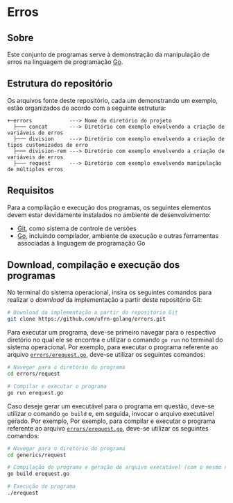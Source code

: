 # Erros

## Sobre

Este conjunto de programas serve à demonstração da manipulação de erros na linguagem de programação [Go](https://go.dev).

## Estrutura do repositório

Os arquivos fonte deste repositório, cada um demonstrando um exemplo, estão organizados de acordo com a seguinte estrutura:

```
+─errors            ---> Nome do diretório do projeto
  ├─── concat       ---> Diretório com exemplo envolvendo a criação de variáveis de erros
  ├─── division     ---> Diretório com exemplo envolvendo a criação de tipos customizados de erro
  ├─── division-rem ---> Diretório com exemplo envolvendo a criação de variáveis de erros
  ├─── request      ---> Diretório com exemplo envolvendo manipulação de múltiplos erros
```

## Requisitos

Para a compilação e execução dos programas, os seguintes elementos devem estar devidamente instalados no ambiente de desenvolvimento:

- [Git](https://git-scm.com), como sistema de controle de versões
- [Go](https://go.dev), incluindo compilador, ambiente de execução e outras ferramentas associadas à linguagem de programação Go

## Download, compilação e execução dos programas

No terminal do sistema operacional, insira os seguintes comandos para realizar o *download* da implementação a partir deste repositório Git:

```bash
# Download da implementação a partir do repositório Git
git clone https://github.com/ufrn-golang/errors.git
```

Para executar um programa, deve-se primeiro navegar para o respectivo diretório no qual ele se encontra e utilizar o comando `go run` no terminal do sistema operacional. Por exemplo, para executar o programa referente ao arquivo [`errors/erequest.go`](https://github.com/ufrn-golang/errors/blob/master/request/erequest.go), deve-se utilizar os seguintes comandos:

```bash
# Navegar para o diretório do programa
cd errors/request

# Compilar e executar o programa
go run erequest.go
```

Caso deseje gerar um executável para o programa em questão, deve-se utilizar o comando `go build` e, em seguida, invocar o arquivo executável gerado. Por exemplo, Por exemplo, para compilar e executar o programa referente ao arquivo [`errors/erequest.go`](https://github.com/ufrn-golang/errors/blob/master/request/erequest.go), deve-se utilizar os seguintes comandos:

```bash
# Navegar para o diretório do programa
cd generics/request

# Compilação do programa e geração de arquivo executável (com o mesmo nome do arquivo fonte)
go build erequest.go

# Execução do programa
./erequest
```
